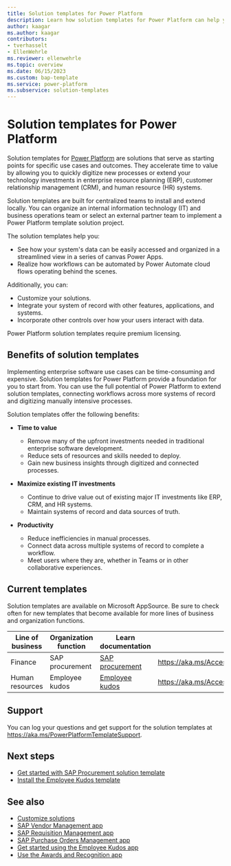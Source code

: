 ```yaml
---
title: Solution templates for Power Platform
description: Learn how solution templates for Power Platform can help you build, extend, and deploy solutions quickly.
author: kaagar
ms.author: kaagar
contributors: 
- tverhasselt
- EllenWehrle
ms.reviewer: ellenwehrle
ms.topic: overview
ms.date: 06/15/2023
ms.custom: bap-template
ms.service: power-platform
ms.subservice: solution-templates
---
```


# Solution templates for Power Platform

Solution templates for [Power Platform](/power-platform/) are solutions that serve as starting points for specific use cases and outcomes. They accelerate time to value by allowing you to quickly digitize new processes or extend your technology investments in enterprise resource planning (ERP), customer relationship management (CRM), and human resource (HR) systems.

Solution templates are built for centralized teams to install and extend locally. You can organize an internal information technology (IT) and business operations team or select an external partner team to implement a Power Platform template solution project.

The solution templates help you:

- See how your system's data can be easily accessed and organized in a streamlined view in a series of canvas Power Apps.
- Realize how workflows can be automated by Power Automate cloud flows operating behind the scenes.

Additionally, you can:

- Customize your solutions.
- Integrate your system of record with other features, applications, and systems.
- Incorporate other controls over how your users interact with data.

Power Platform solution templates require premium licensing.

## Benefits of solution templates

Implementing enterprise software use cases can be time-consuming and expensive. Solution templates for Power Platform provide a foundation for you to start from. You can use the full potential of Power Platform to extend solution templates, connecting workflows across more systems of record and digitizing manually intensive processes.

Solution templates offer the following benefits:

- **Time to value**
  - Remove many of the upfront investments needed in traditional enterprise software development.
  - Reduce sets of resources and skills needed to deploy.
  - Gain new business insights through digitized and connected processes.

- **Maximize existing IT investments**
  - Continue to drive value out of existing major IT investments like ERP, CRM, and HR systems.
  - Maintain systems of record and data sources of truth.

- **Productivity**
  - Reduce inefficiencies in manual processes.
  - Connect data across multiple systems of record to complete a workflow.
  - Meet users where they are, whether in Teams or in other collaborative experiences.

## Current templates

Solution templates are available on Microsoft AppSource. Be sure to check often for new templates that become available for more lines of business and organization functions.

| Line of business | Organization function | Learn documentation | Access |
| --- | --- | --- | --- |
| Finance | SAP procurement | [SAP procurement](finance/sap-procurement/overview.md) | <https://aka.ms/AccessSAPProcurementTemplate> |
| Human resources | Employee kudos | [Employee kudos](hr/employee-kudos/overview.md) | <https://aka.ms/AccessEmployeeKudosTemplate> |

## Support

You can log your questions and get support for the solution templates at <https://aka.ms/PowerPlatformTemplateSupport>.

## Next steps

- [Get started with SAP Procurement solution template](finance/sap-procurement/administer/get-started.md)
- [Install the Employee Kudos template](hr/employee-kudos/install.md)

## See also

- [Customize solutions](finance/sap-procurement/administer/customize-solutions.md)
- [SAP Vendor Management app](finance/sap-procurement/use/vendor-management.md)
- [SAP Requisition Management app](finance/sap-procurement/use/requisition-management.md)
- [SAP Purchase Orders Management app](finance/sap-procurement/use/purchase-order-management.md)
- [Get started using the Employee Kudos app](hr/employee-kudos/use.md)
- [Use the Awards and Recognition app](hr/awards-and-recognition/use.md)
